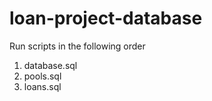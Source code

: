 # loan-project-database

Run scripts in the following order
1. database.sql
2. pools.sql
3. loans.sql
